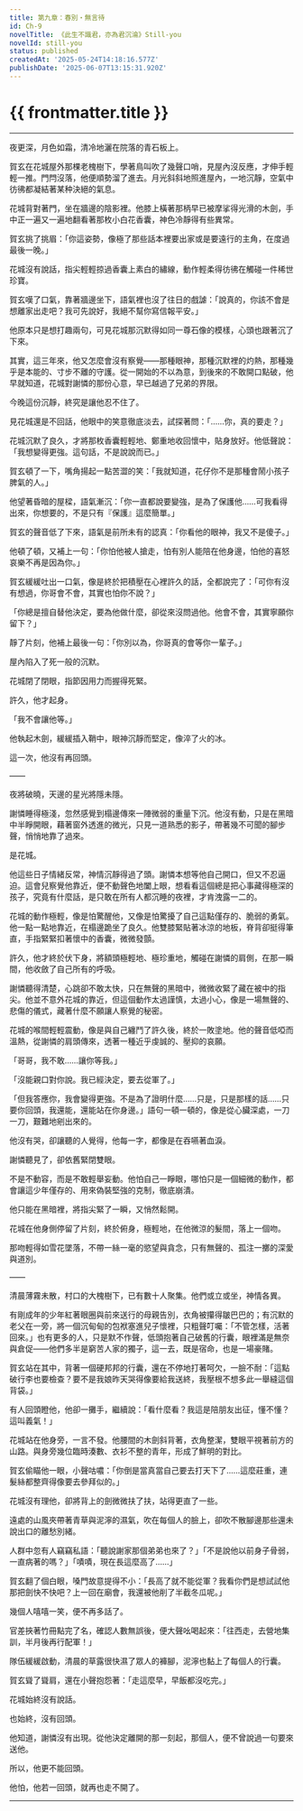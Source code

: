 ```yaml
---
title: 第九章：春別・無言待
id: Ch-9
novelTitle: 《此生不識君，亦為君沉淪》Still-you
novelId: still-you
status: published
createdAt: '2025-05-24T14:18:16.577Z'
publishDate: '2025-06-07T13:15:31.920Z'
---
```


# {{ frontmatter.title }}

<script setup>
import { useData } from 'vitepress'
const { frontmatter } = useData()
// 如果需要 withBase，可以取消註解下一行
// import { withBase } from 'vitepress'
</script>

---

夜更深，月色如霜，清冷地灑在院落的青石板上。

賀玄在花城屋外那棵老槐樹下，學著鳥叫吹了幾聲口哨，見屋內沒反應，才伸手輕輕一推。門閂沒落，他便順勢溜了進去。月光斜斜地照進屋內，一地沉靜，空氣中彷彿都凝結著某种決絕的氣息。

花城背對著門，坐在牆邊的陰影裡。他膝上橫著那柄早已被摩挲得光滑的木劍，手中正一遍又一遍地翻看著那枚小白花香囊，神色冷靜得有些異常。

賀玄挑了挑眉：「你這姿勢，像極了那些話本裡要出家或是要遠行的主角，在度過最後一晚。」

花城沒有說話，指尖輕輕掠過香囊上素白的繡線，動作輕柔得彷彿在觸碰一件稀世珍寶。

賀玄嘆了口氣，靠著牆邊坐下，語氣裡也沒了往日的戲謔：「說真的，你該不會是想離家出走吧？我可先說好，我絕不幫你寫信報平安。」

他原本只是想打趣兩句，可見花城那沉默得如同一尊石像的模樣，心頭也跟著沉了下來。

其實，這三年來，他又怎麼會沒有察覺——那種眼神，那種沉默裡的灼熱，那種幾乎是本能的、寸步不離的守護。從一開始的不以為意，到後來的不敢開口點破，他早就知道，花城對謝憐的那份心意，早已越過了兄弟的界限。

今晚這份沉靜，終究是讓他忍不住了。

見花城還是不回話，他眼中的笑意徹底淡去，試探著問：「……你，真的要走？」

花城沉默了良久，才將那枚香囊輕輕地、鄭重地收回懷中，貼身放好。他低聲說：「我想變得更強。這句話，不是說說而已。」

賀玄頓了一下，嘴角揚起一點苦澀的笑：「我就知道，花仔你不是那種會鬧小孩子脾氣的人。」

他望著昏暗的屋樑，語氣漸沉：「你一直都說要變強，是為了保護他……可我看得出來，你想要的，不是只有『保護』這麼簡單。」

賀玄的聲音低了下來，語氣是前所未有的認真：「你看他的眼神，我又不是傻子。」

他頓了頓，又補上一句：「你怕他被人搶走，怕有別人能陪在他身邊，怕他的喜怒哀樂不再是因為你。」

賀玄緩緩吐出一口氣，像是終於把積壓在心裡許久的話，全都說完了：「可你有沒有想過，你哥會不會，其實也怕你不說？」

「你總是擅自替他決定，要為他做什麼，卻從來沒問過他。他會不會，其實寧願你留下？」

靜了片刻，他補上最後一句：「你別以為，你哥真的會等你一輩子。」

屋內陷入了死一般的沉默。

花城閉了閉眼，指節因用力而握得死緊。

許久，他才起身。

「我不會讓他等。」

他執起木劍，緩緩插入鞘中，眼神沉靜而堅定，像淬了火的冰。

這一次，他沒有再回頭。

——

夜將破曉，天邊的星光將隱未隱。

謝憐睡得極淺，忽然感覺到榻邊傳來一陣微弱的重量下沉。他沒有動，只是在黑暗中半睜開眼，藉著窗外透進的微光，只見一道熟悉的影子，帶著幾不可聞的腳步聲，悄悄地靠了過來。

是花城。

他這些日子情緒反常，神情沉靜得過了頭。謝憐本想等他自己開口，但又不忍逼迫。這會兒察覺他靠近，便不動聲色地闔上眼，想看看這個總是把心事藏得極深的孩子，究竟有什麼話，是只敢在所有人都沉睡的夜裡，才肯洩露一二的。

花城的動作極輕，像是怕驚醒他，又像是怕驚擾了自己這點僅存的、脆弱的勇氣。他一點一點地靠近，在榻邊跪坐了良久。他雙膝緊貼著冰涼的地板，脊背卻挺得筆直，手指緊緊扣著懷中的香囊，微微發顫。

許久，他才終於伏下身，將額頭極輕地、極珍重地，觸碰在謝憐的肩側，在那一瞬間，他收斂了自己所有的呼吸。

謝憐聽得清楚，心跳卻不敢太快，只在無聲的黑暗中，微微收緊了藏在被中的指尖。他並不意外花城的靠近，但這個動作太過謹慎，太過小心，像是一場無聲的、悲傷的儀式，藏著什麼不願讓人察覺的秘密。

花城的喉間輕輕震動，像是與自己纏鬥了許久後，終於一敗塗地。他的聲音低啞而溫熱，從謝憐的肩頭傳來，透著一種近乎虔誠的、壓抑的哀願。

「哥哥，我不敢……讓你等我。」

「沒能親口對你說。我已經決定，要去從軍了。」

「但我答應你，我會變得更強。不是為了證明什麼……只是，只是那樣的話……只要你回頭，我還能，還能站在你身邊。」語句一頓一頓的，像是從心臟深處，一刀一刀，艱難地剜出來的。

他沒有哭，卻讓聽的人覺得，他每一字，都像是在吞嚥著血淚。

謝憐聽見了，卻依舊緊閉雙眼。

不是不動容，而是不敢輕舉妄動。他怕自己一睜眼，哪怕只是一個細微的動作，都會讓這少年僅存的、用來偽裝堅強的克制，徹底崩潰。

他只能在黑暗裡，將指尖緊了一瞬，又悄然鬆開。

花城在他身側停留了片刻，終於俯身，極輕地，在他微涼的髮間，落上一個吻。

那吻輕得如雪花墜落，不帶一絲一毫的慾望與貪念，只有無聲的、孤注一擲的深愛與道別。

——

清晨薄霧未散，村口的大槐樹下，已有數十人聚集。他們或立或坐，神情各異。

有剛成年的少年紅著眼圈與前來送行的母親告別，衣角被攥得皺巴巴的；有沉默的老父在一旁，將一個沉甸甸的包袱塞進兒子懷裡，只粗聲叮囑：「不管怎樣，活著回來。」也有更多的人，只是默不作聲，低頭抱著自己破舊的行囊，眼裡滿是無奈與倉促——他們多半是窮苦人家的獨子，這一去，既是宿命，也是一場豪賭。

賀玄站在其中，背著一個硬邦邦的行囊，還在不停地打著呵欠，一臉不耐：「這點破行李也要檢查？要不是我娘昨天哭得像要給我送終，我壓根不想多此一舉縫這個背袋。」

有人回頭瞪他，他卻一攤手，繼續說：「看什麼看？我這是陪朋友出征，懂不懂？這叫義氣！」

花城站在他身旁，一言不發。他腰間的木劍斜背著，衣角整潔，雙眼平視著前方的山路。與身旁幾位臨時湊數、衣衫不整的青年，形成了鮮明的對比。

賀玄偷瞄他一眼，小聲咕噥：「你倒是當真當自己要去打天下了……這麼莊重，連髮絲都整齊得像要去參拜似的。」

花城沒有理他，卻將背上的劍微微扶了扶，站得更直了一些。

遠處的山風夾帶著青草與泥濘的濕氣，吹在每個人的臉上，卻吹不散腳邊那些還未說出口的離愁別緒。

人群中忽有人竊竊私語：「聽說謝家那個弟弟也來了？」「不是說他以前身子骨弱，一直病著的嗎？」「嘖嘖，現在長這麼高了……」

賀玄翻了個白眼，嗓門故意提得不小：「長高了就不能從軍？我看你們是想試試他那把劍快不快吧？上一回在廟會，我還被他削了半截冬瓜呢。」

幾個人嘻嘻一笑，便不再多話了。

官差挾著竹冊點完了名，確認人數無誤後，便大聲吆喝起來：「往西走，去營地集訓，半月後再行配軍！」

隊伍緩緩啟動，清晨的草露很快濕了眾人的褲腳，泥濘也黏上了每個人的行囊。

賀玄聳了聳肩，還在小聲抱怨著：「走這麼早，早飯都沒吃完。」

花城始終沒有說話。

也始終，沒有回頭。

他知道，謝憐沒有出現。從他決定離開的那一刻起，那個人，便不曾說過一句要來送他。

所以，他更不能回頭。

他怕，他若一回頭，就再也走不開了。

---

